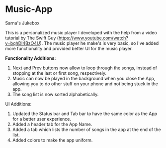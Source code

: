 # Music-App
Sarna's Jukebox

This is a personalized music player I developed with the help from a video tutorial by The Swift Guy (https://www.youtube.com/watch?v=bqhDI4BzO4U). The music player he make's is very basic, so I've added more functionality and provided better UI for the music player.

<b>Functionality Additions:</b>
1) Next and Prev buttons now allow to loop through the songs, instead of stopping at the last or first song, respectively. 
2) Music can now be played in the background when you close the App, allowing you to do other stuff on your phone and not being stuck in the app.
3) The song list is now sorted alphabetically.

UI Additions:
1) Updated the Status bar and Tab bar to have the same color as the App for a better user experience.
2) Added a header tab for the App Name.
3) Added a tab which lists the number of songs in the app at the end of the list. 
4) Added colors to make the app uniform. 
